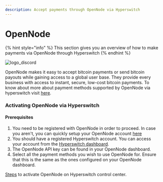 ```yaml
---
description: Accept payments through OpenNode via Hyperswitch
---
```


# OpenNode

{% hint style="info" %}
This section gives you an overview of how to make payments via OpenNode through Hyperswitch
{% endhint %}

<img src="https://hyperswitch.io/icons/homePageIcons/logos/opennodeLogo.svg" alt="logo_discord" data-size="original">



OpenNode makes it easy to accept bitcoin payments or send bitcoin payouts while gaining access to a global user base. They provide every business with access to instant, secure, low-cost bitcoin payments. To know about more about payment methods supported by OpenNode via hyperswitch visit [here](https://hyperswitch.io/pm-list).

### Activating OpenNode via Hyperswitch

#### Prerequisites

1. You need to be registered with OpenNode in order to proceed. In case you aren't, you can quickly setup your OpenNode account [here](https://www.opennode.com/)
2. You should have a registered Hyperswitch account. You can access your account from the [Hyperswitch dashboard](https://app.hyperswitch.io/).
3. The OpenNode API key can be found in your OpenNode dashboard.
4. Select all the payment methods you wish to use OpenNode for. Ensure that this is the same as the ones configured on your OpenNode dashboard.

[Steps](https://app.gitbook.com/o/JKqEWJaaVJcFy28N5Z3d/s/kf7BGdsPkCw9nalhAIlE/\~/changes/388/hyperswitch-cloud/connectors/activate-connector-on-hyperswitch) to activate OpenNode on Hyperswitch control center.
